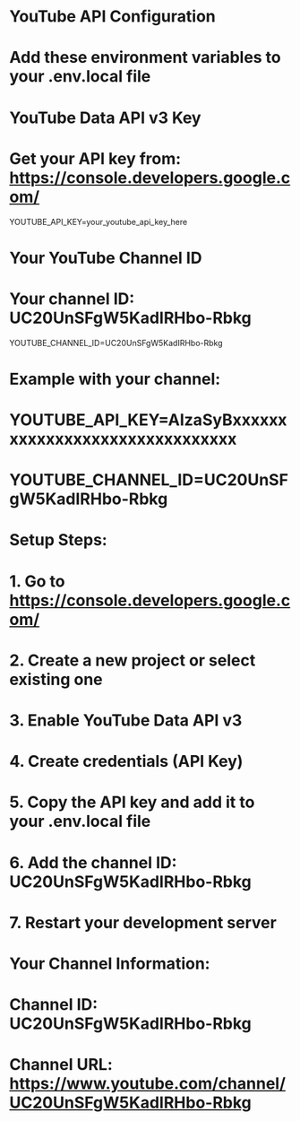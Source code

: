 # YouTube API Configuration
# Add these environment variables to your .env.local file

# YouTube Data API v3 Key
# Get your API key from: https://console.developers.google.com/
YOUTUBE_API_KEY=your_youtube_api_key_here

# Your YouTube Channel ID
# Your channel ID: UC20UnSFgW5KadIRHbo-Rbkg
YOUTUBE_CHANNEL_ID=UC20UnSFgW5KadIRHbo-Rbkg

# Example with your channel:
# YOUTUBE_API_KEY=AIzaSyBxxxxxxxxxxxxxxxxxxxxxxxxxxxxxxx
# YOUTUBE_CHANNEL_ID=UC20UnSFgW5KadIRHbo-Rbkg

# Setup Steps:
# 1. Go to https://console.developers.google.com/
# 2. Create a new project or select existing one
# 3. Enable YouTube Data API v3
# 4. Create credentials (API Key)
# 5. Copy the API key and add it to your .env.local file
# 6. Add the channel ID: UC20UnSFgW5KadIRHbo-Rbkg
# 7. Restart your development server

# Your Channel Information:
# Channel ID: UC20UnSFgW5KadIRHbo-Rbkg
# Channel URL: https://www.youtube.com/channel/UC20UnSFgW5KadIRHbo-Rbkg
